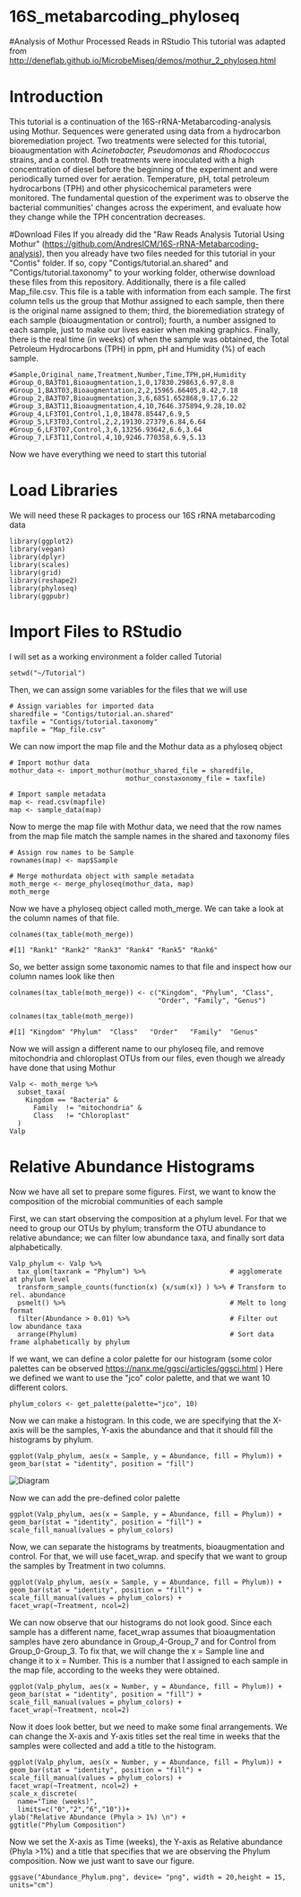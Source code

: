 # 16S_metabarcoding_phyloseq
#Analysis of Mothur Processed Reads in RStudio 
This tutorial was adapted from http://deneflab.github.io/MicrobeMiseq/demos/mothur_2_phyloseq.html

# Introduction
This tutorial is a continuation of the 16S-rRNA-Metabarcoding-analysis using Mothur. 
Sequences were generated using data from a hydrocarbon bioremediation project. Two treatments were selected for this tutorial, bioaugmentation with *Acinetobacter, Pseudomonas* and *Rhodococcus* strains, and a control. 
Both treatments were inoculated with a high concentration of diesel before the beginning of the experiment and were periodically turned over for aeration. Temperature, pH, total petroleum hydrocarbons (TPH) and other physicochemical parameters were monitored. 
The fundamental question of the experiment was to observe the bacterial communities' changes across the experiment, and evaluate how they change while the TPH concentration decreases.

#Download Files
If you already did the "Raw Reads Analysis Tutorial Using Mothur" (https://github.com/AndresICM/16S-rRNA-Metabarcoding-analysis), then you already have two files needed for this tutorial in your "Contis" folder. If so, copy "Contigs/tutorial.an.shared" and "Contigs/tutorial.taxonomy" to your working folder, otherwise download these files from this repository. 
Additionally, there is a file called Map_file.csv. This file is a table with information from each sample. The first column tells us the group that Mothur assigned to each sample, then there is the original name assigned to them; third, the bioremediation strategy of each sample (bioaugmentation or control); fourth, a number assigned to each sample, just to make our lives easier when making graphics. Finally, there is the real time (in weeks) of when the sample was obtained, the Total Petroleum Hydrocarbons (TPH) in ppm, pH and Humidity (%) of each sample.

```
#Sample,Original_name,Treatment,Number,Time,TPH,pH,Humidity
#Group_0,BA3T01,Bioaugmentation,1,0,17830.29863,6.97,8.8
#Group_1,BA3T03,Bioaugmentation,2,2,15965.66405,8.42,7.18
#Group_2,BA3T07,Bioaugmentation,3,6,6851.652868,9.17,6.22
#Group_3,BA3T11,Bioaugmentation,4,10,7646.375894,9.28,10.02
#Group_4,LF3T01,Control,1,0,18478.85447,6.9,5
#Group_5,LF3T03,Control,2,2,19130.27379,6.84,6.64
#Group_6,LF3T07,Control,3,6,13256.93642,6.6,3.64
#Group_7,LF3T11,Control,4,10,9246.770358,6.9,5.13
```
Now we have everything we need to start this tutorial

# Load Libraries
We will need these R packages to process our 16S rRNA metabarcoding data
```
library(ggplot2)
library(vegan)
library(dplyr)
library(scales)
library(grid)
library(reshape2)
library(phyloseq)
library(ggpubr)
```

# Import Files to RStudio

I will set as a working environment a folder called Tutorial

```
setwd("~/Tutorial")
```
Then, we can assign some variables for the files that we will use

```
# Assign variables for imported data
sharedfile = "Contigs/tutorial.an.shared"
taxfile = "Contigs/tutorial.taxonomy"
mapfile = "Map_file.csv"
```
We can now import the map file and the Mothur data as a phyloseq object

```
# Import mothur data
mothur_data <- import_mothur(mothur_shared_file = sharedfile,
                             mothur_constaxonomy_file = taxfile)
                             
# Import sample metadata
map <- read.csv(mapfile)
map <- sample_data(map)
```
Now to merge the map file with Mothur data, we need that the row names from the map file match the sample names in the shared and taxonomy files

```
# Assign row names to be Sample 
rownames(map) <- map$Sample

# Merge mothurdata object with sample metadata
moth_merge <- merge_phyloseq(mothur_data, map)
moth_merge
```
Now we have a phyloseq object called moth_merge. We can take a look at the column names of that file.

```
colnames(tax_table(moth_merge))

#[1] "Rank1" "Rank2" "Rank3" "Rank4" "Rank5" "Rank6"
```
So, we better assign some taxonomic names to that file and inspect how our column names look like then

```
colnames(tax_table(moth_merge)) <- c("Kingdom", "Phylum", "Class", 
                                     "Order", "Family", "Genus")
                                     
colnames(tax_table(moth_merge))

#[1] "Kingdom" "Phylum"  "Class"   "Order"   "Family"  "Genus"
```
Now we will assign a different name to our phyloseq file, and remove mitochondria and chloroplast OTUs from our files, even though we already have done that using Mothur

```
Valp <- moth_merge %>%
  subset_taxa(
    Kingdom == "Bacteria" &
      Family  != "mitochondria" &
      Class   != "Chloroplast"
  )
Valp
```
# Relative Abundance Histograms

Now we have all set to prepare some figures. First, we want to know the composition of the microbial communities of each sample

First, we can start observing the composition at a phylum level. For that we need to group our OTUs by phylum; transform the OTU abundance to relative abundance; we can filter low abundance taxa, and finally sort data alphabetically.

```
Valp_phylum <- Valp %>%
  tax_glom(taxrank = "Phylum") %>%                     # agglomerate at phylum level
  transform_sample_counts(function(x) {x/sum(x)} ) %>% # Transform to rel. abundance
  psmelt() %>%                                         # Melt to long format
  filter(Abundance > 0.01) %>%                         # Filter out low abundance taxa
  arrange(Phylum)                                      # Sort data frame alphabetically by phylum
```
If we want, we can define a color palette for our histogram (some color palettes can be observed https://nanx.me/ggsci/articles/ggsci.html ) 
Here we defined we want to use the "jco" color palette, and that we want 10 different colors.
```
phylum_colors <- get_palette(palette="jco", 10)
```

Now we can make a histogram. In this code, we are specifying that the X-axis will be the samples, Y-axis the abundance and that it should fill the histograms by phylum.

```
ggplot(Valp_phylum, aes(x = Sample, y = Abundance, fill = Phylum)) +
geom_bar(stat = "identity", position = "fill")
```
![Diagram](Figures/Histogram_1.jpeg "Diagram")

Now we can add the pre-defined color palette

```
ggplot(Valp_phylum, aes(x = Sample, y = Abundance, fill = Phylum)) +
geom_bar(stat = "identity", position = "fill") +
scale_fill_manual(values = phylum_colors) 
```
Now, we can separate the histograms by treatments, bioaugmentation and control. For that, we will use facet_wrap. and specify that we want to group the samples by Treatment in two columns. 

```
ggplot(Valp_phylum, aes(x = Sample, y = Abundance, fill = Phylum)) +
geom_bar(stat = "identity", position = "fill") +
scale_fill_manual(values = phylum_colors) +
facet_wrap(~Treatment, ncol=2)
```
We can now observe that our histograms do not look good. Since each sample has a different name, facet_wrap assumes that bioaugmentation samples have zero abundance in Group_4-Group_7 and for Control from Group_0-Group_3. 
To fix that, we will change the x = Sample line and change it to x = Number. This is a number that I assigned to each sample in the map file, according to the weeks they were obtained. 

```
ggplot(Valp_phylum, aes(x = Number, y = Abundance, fill = Phylum)) +
geom_bar(stat = "identity", position = "fill") +
scale_fill_manual(values = phylum_colors) +
facet_wrap(~Treatment, ncol=2)
```
Now it does look better, but we need to make some final arrangements. We can change the X-axis and Y-axis titles set the real time in weeks that the samples were collected and add a title to the histogram.

```
ggplot(Valp_phylum, aes(x = Number, y = Abundance, fill = Phylum)) +
geom_bar(stat = "identity", position = "fill") +
scale_fill_manual(values = phylum_colors) +
facet_wrap(~Treatment, ncol=2) +
scale_x_discrete(
  name="Time (weeks)",
  limits=c("0","2","6","10"))+
ylab("Relative Abundance (Phyla > 1%) \n") +
ggtitle("Phylum Composition") 
```
Now we set the X-axis as Time (weeks), the Y-axis as Relative abundance (Phyla >1%) and a title that specifies that we are observing the Phylum composition. Now we just want to save our figure. 

```
ggsave("Abundance_Phylum.png", device= "png", width = 20,height = 15, units="cm")
```
```
```
```
```
```
```
```
```
```
```
```
```
